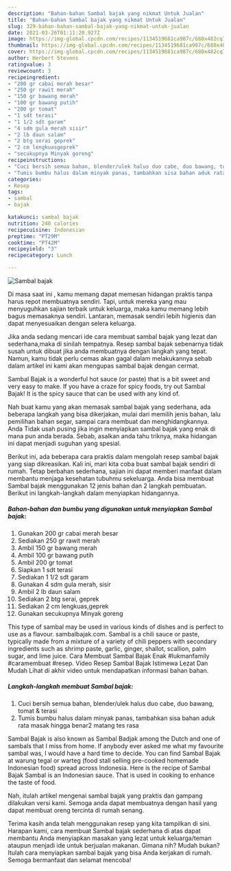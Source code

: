 ```yaml
---
description: "Bahan-bahan Sambal bajak yang nikmat Untuk Jualan"
title: "Bahan-bahan Sambal bajak yang nikmat Untuk Jualan"
slug: 329-bahan-bahan-sambal-bajak-yang-nikmat-untuk-jualan
date: 2021-03-26T01:11:20.927Z
image: https://img-global.cpcdn.com/recipes/1134519681ca987c/680x482cq70/sambal-bajak-foto-resep-utama.jpg
thumbnail: https://img-global.cpcdn.com/recipes/1134519681ca987c/680x482cq70/sambal-bajak-foto-resep-utama.jpg
cover: https://img-global.cpcdn.com/recipes/1134519681ca987c/680x482cq70/sambal-bajak-foto-resep-utama.jpg
author: Herbert Stevens
ratingvalue: 3
reviewcount: 3
recipeingredient:
- "200 gr cabai merah besar"
- "250 gr rawit merah"
- "150 gr bawang merah"
- "100 gr bawang putih"
- "200 gr tomat"
- "1 sdt terasi"
- "1 1/2 sdt garam"
- "4 sdm gula merah sisir"
- "2 lb daun salam"
- "2 btg serai geprek"
- "2 cm lengkuasgeprek"
- "secukupnya Minyak goreng"
recipeinstructions:
- "Cuci bersih semua bahan, blender/ulek halus duo cabe, duo bawang, tomat &amp; terasi"
- "Tumis bumbu halus dalam minyak panas, tambahkan sisa bahan aduk rata masak hingga benar2 matang tes rasa"
categories:
- Resep
tags:
- sambal
- bajak

katakunci: sambal bajak 
nutrition: 240 calories
recipecuisine: Indonesian
preptime: "PT29M"
cooktime: "PT42M"
recipeyield: "3"
recipecategory: Lunch

---
```



![Sambal bajak](https://img-global.cpcdn.com/recipes/1134519681ca987c/680x482cq70/sambal-bajak-foto-resep-utama.jpg)

Di masa  saat ini , kamu memang dapat memesan hidangan praktis tanpa harus repot membuatnya sendiri. Tapi, untuk mereka yang mau menyuguhkan sajian terbaik untuk keluarga, maka kamu memang lebih bagus memasaknya sendiri. Lantaran, memasak sendiri lebih higienis dan dapat menyesuaikan dengan selera keluarga.

Jika anda sedang mencari ide cara membuat sambal bajak yang lezat dan sederhana,maka di sinilah tempatnya. Resep sambal bajak  sebenarnya tidak susah untuk dibuat jika anda membuatnya dengan langkah yang tepat. Namun, kamu tidak perlu cemas akan gagal dalam melakukannya 
sebab dalam artikel ini kami akan mengupas sambal bajak dengan cermat.  

Sambal Bajak is a wonderful hot sauce (or paste) that is a bit sweet and very easy to make. If you have a craze for spicy foods, try out Sambal Bajak! It is the spicy sauce that can be used with any kind of.

Nah buat kamu yang akan memasak sambal bajak yang sederhana, ada beberapa langkah yang bisa dikerjakan, mulai dari memilih jenis bahan, lalu pemilihan bahan segar, sampai cara membuat dan menghidangkannya. Anda Tidak usah pusing jika ingin menyiapkan sambal bajak yang enak di mana pun anda berada. Sebab, asalkan anda  tahu triknya, maka hidangan ini dapat menjadi suguhan yang spesial.

Berikut ini, ada beberapa cara praktis  dalam mengolah resep sambal bajak yang siap dikreasikan. Kali ini, mari kita coba buat sambal bajak sendiri di rumah. Tetap berbahan sederhana, sajian ini dapat memberi manfaat dalam membantu menjaga kesehatan tubuhmu sekeluarga. Anda bisa membuat Sambal bajak menggunakan 12 jenis bahan dan 2 langkah pembuatan. Berikut ini langkah-langkah dalam menyiapkan hidangannya.

<!--inarticleads1-->

##### Bahan-bahan dan bumbu yang digunakan untuk menyiapkan Sambal bajak:

1. Gunakan 200 gr cabai merah besar
1. Sediakan 250 gr rawit merah
1. Ambil 150 gr bawang merah
1. Ambil 100 gr bawang putih
1. Ambil 200 gr tomat
1. Siapkan 1 sdt terasi
1. Sediakan 1 1/2 sdt garam
1. Gunakan 4 sdm gula merah, sisir
1. Ambil 2 lb daun salam
1. Sediakan 2 btg serai, geprek
1. Sediakan 2 cm lengkuas,geprek
1. Gunakan secukupnya Minyak goreng


This type of sambal may be used in various kinds of dishes and is perfect to use as a flavour. sambalbajak.com. Sambal is a chili sauce or paste, typically made from a mixture of a variety of chili peppers with secondary ingredients such as shrimp paste, garlic, ginger, shallot, scallion, palm sugar, and lime juice. Cara Membuat Sambal Bajak Enak #lukmanfamily #caramembuat #resep. Video Resep Sambal Bajak Istimewa Lezat Dan Mudah Lihat di akhir video untuk mendapatkan informasi bahan bahan. 

<!--inarticleads2-->

##### Langkah-langkah membuat Sambal bajak:

1. Cuci bersih semua bahan, blender/ulek halus duo cabe, duo bawang, tomat &amp; terasi
1. Tumis bumbu halus dalam minyak panas, tambahkan sisa bahan aduk rata masak hingga benar2 matang tes rasa


Sambal Bajak is also known as Sambal Badjak among the Dutch and one of sambals that I miss from home. If anybody ever asked me what my favourite sambal was, I would have a hard time to decide. You can find Sambal Bajak at warung tegal or warteg (food stall selling pre-cooked homemade Indonesian food) spread across Indonesia. Here is the recipe of Sambal Bajak Sambal is an Indonesian sauce. That is used in cooking to enhance the taste of food. 

Nah, itulah artikel mengenai  sambal bajak  yang praktis dan gampang dilakukan versi kami. Semoga anda dapat membuatnya dengan hasil yang dapat membuat oreng tercinta di rumah senang. 

Terima kasih anda telah menggunakan resep yang kita tampilkan di sini. Harapan kami, cara membuat  Sambal bajak sederhana di atas dapat membantu Anda menyiapkan masakan yang lezat untuk keluarga/teman ataupun menjadi ide untuk berjualan makanan. Gimana nih? Mudah bukan? Itulah cara menyiapkan sambal bajak yang bisa Anda kerjakan di rumah. Semoga bermanfaat dan selamat mencoba!


